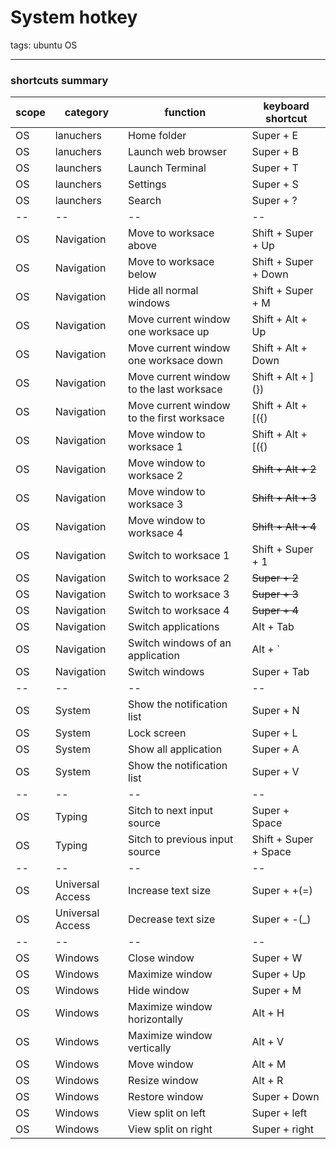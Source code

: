 # System hotkey

tags: ubuntu OS 

---


### shortcuts summary

| scope | category         | function                                  | keyboard shortcut     |
| ----- | ---------------- | ----------------------------------------- | --------------------- |
| OS    | lanuchers        | Home folder                               | Super + E             |
| OS    | lanuchers        | Launch web browser                        | Super + B             |
| OS    | launchers        | Launch Terminal                           | Super + T             |
| OS    | launchers        | Settings                                  | Super + S             |
| OS    | launchers        | Search                                    | Super + ?             |
| --    | --               | --                                        | --                    |
| OS    | Navigation       | Move to worksace above                    | Shift + Super + Up    |
| OS    | Navigation       | Move to worksace below                    | Shift + Super + Down  |
| OS    | Navigation       | Hide all normal windows                   | Shift + Super + M     |
| OS    | Navigation       | Move current window one worksace up       | Shift + Alt + Up      |
| OS    | Navigation       | Move current window one worksace down     | Shift + Alt + Down    |
| OS    | Navigation       | Move current window to the last worksace  | Shift + Alt + ](})    |
| OS    | Navigation       | Move current window to the first worksace | Shift + Alt + [({)    |
| OS    | Navigation       | Move window to worksace 1                 | Shift + Alt + [({)    |
| OS    | Navigation       | Move window to worksace 2                 | ~~Shift + Alt + 2~~   |
| OS    | Navigation       | Move window to worksace 3                 | ~~Shift + Alt + 3~~   |
| OS    | Navigation       | Move window to worksace 4                 | ~~Shift + Alt + 4~~   |
| OS    | Navigation       | Switch to worksace 1                      | Shift + Super + 1     |
| OS    | Navigation       | Switch to  worksace 2                     | ~~Super + 2~~         |
| OS    | Navigation       | Switch to worksace 3                      | ~~Super + 3~~         |
| OS    | Navigation       | Switch to worksace 4                      | ~~Super + 4~~         |
| OS    | Navigation       | Switch applications                       | Alt + Tab             |
| OS    | Navigation       | Switch windows of an application          | Alt + `               |
| OS    | Navigation       | Switch windows                            | Super + Tab           |
| --    | --               | --                                        | --                    |
| OS    | System           | Show the notification list                | Super + N             |
| OS    | System           | Lock screen                               | Super + L             |
| OS    | System           | Show all application                      | Super + A             |
| OS    | System           | Show the notification list                | Super + V             |
| --    | --               | --                                        | --                    |
| OS    | Typing           | Sitch to next input source                | Super + Space         |
| OS    | Typing           | Sitch to previous input source            | Shift + Super + Space |
| --    | --               | --                                        | --                    |
| OS    | Universal Access | Increase text size                        | Super + +(=)          |
| OS    | Universal Access | Decrease text size                        | Super + -(_)          |
| --    | --               | --                                        | --                    |
| OS    | Windows          | Close window                              | Super + W             |
| OS    | Windows          | Maximize window                           | Super + Up            |
| OS    | Windows          | Hide window                               | Super + M             |
| OS    | Windows          | Maximize window horizontally              | Alt + H               |
| OS    | Windows          | Maximize window vertically                | Alt + V               |
| OS    | Windows          | Move window                               | Alt + M               |
| OS    | Windows          | Resize window                             | Alt + R               |
| OS    | Windows          | Restore window                            | Super + Down          |
| OS    | Windows          | View split on left                        | Super + left          |
| OS    | Windows          | View split on right                       | Super + right         |